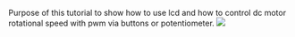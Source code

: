 Purpose of this tutorial to show how to use lcd and how to control dc motor rotational speed with pwm via buttons or potentiometer.
<img src=https://user-images.githubusercontent.com/45767042/106252655-89cb9800-6227-11eb-9815-4a844ed970fe.PNG>
